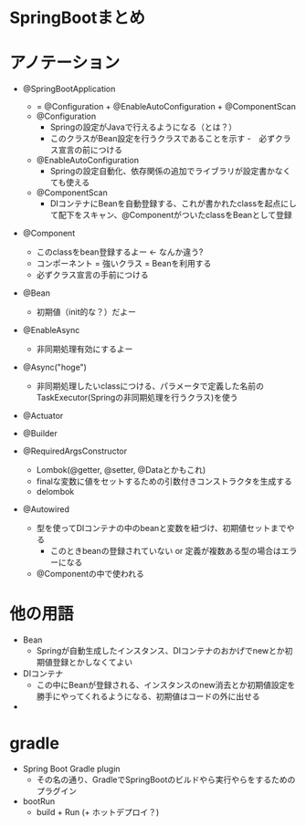 SpringBootまとめ
===

# アノテーション

- @SpringBootApplication
    - = @Configuration + @EnableAutoConfiguration + @ComponentScan
    - @Configuration
    	- Springの設定がJavaで行えるようになる（とは？）
    	- このクラスがBean設定を行うクラスであることを示す
    	-　必ずクラス宣言の前につける
    - @EnableAutoConfiguration
    	- Springの設定自動化、依存関係の追加でライブラリが設定書かなくても使える
    - @ComponentScan
    	- DIコンテナにBeanを自動登録する、これが書かれたclassを起点にして配下をスキャン、@ComponentがついたclassをBeanとして登録

- @Component
	- このclassをbean登録するよー <- なんか違う?
	- コンポーネント = 強いクラス = Beanを利用する
	- 必ずクラス宣言の手前につける

- @Bean
	- 初期値（init的な？）だよー

- @EnableAsync
    - 非同期処理有効にするよー
- @Async("hoge")
	- 非同期処理したいclassにつける、パラメータで定義した名前のTaskExecutor(Springの非同期処理を行うクラス)を使う

- @Actuator

- @Builder

- @RequiredArgsConstructor
	- Lombok(@getter, @setter, @Dataとかもこれ)
	- finalな変数に値をセットするための引数付きコンストラクタを生成する
	- delombok

- @Autowired
	- 型を使ってDIコンテナの中のbeanと変数を紐づけ、初期値セットまでやる
		- このときbeanの登録されていない or 定義が複数ある型の場合はエラーになる
	- @Componentの中で使われる


# 他の用語

- Bean
	- Springが自動生成したインスタンス、DIコンテナのおかげでnewとか初期値登録とかしなくてよい
- DIコンテナ
	- この中にBeanが登録される、インスタンスのnew消去とか初期値設定を勝手にやってくれるようになる、初期値はコードの外に出せる
- 

# gradle
- Spring Boot Gradle plugin
	- その名の通り、GradleでSpringBootのビルドやら実行やらをするためのプラグイン
- bootRun
	- build + Run (+ ホットデプロイ？)